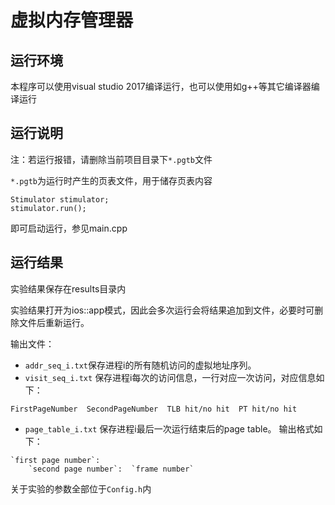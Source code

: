 # 虚拟内存管理器

## 运行环境
本程序可以使用visual studio 2017编译运行，也可以使用如g++等其它编译器编译运行

## 运行说明
注：若运行报错，请删除当前项目目录下`*.pgtb`文件

`*.pgtb`为运行时产生的页表文件，用于储存页表内容


```
Stimulator stimulator;
stimulator.run();

```
即可启动运行，参见main.cpp

## 运行结果

实验结果保存在results目录内

实验结果打开为ios::app模式，因此会多次运行会将结果追加到文件，必要时可删除文件后重新运行。

输出文件：
* `addr_seq_i.txt`保存进程i的所有随机访问的虚拟地址序列。
* `visit_seq_i.txt` 保存进程i每次的访问信息，一行对应一次访问，对应信息如下：

```FirstPageNumber  SecondPageNumber  TLB hit/no hit  PT hit/no hit```
* `page_table_i.txt` 保存进程i最后一次运行结束后的page table。
输出格式如下：
```
`first page number`:
	`second page number`:  `frame number`
```
关于实验的参数全部位于`Config.h`内